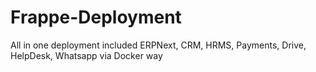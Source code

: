 # Frappe-Deployment
All in one deployment included ERPNext, CRM, HRMS, Payments, Drive, HelpDesk, Whatsapp via Docker way
